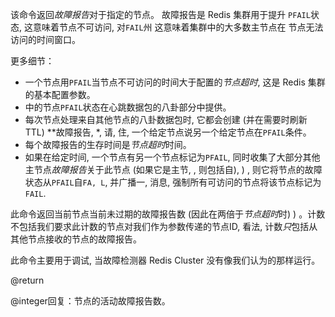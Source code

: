 该命令返回*故障报告*对于指定的节点。
故障报告是 Redis 集群用于提升
`PFAIL`状态, 这意味着节点不可访问, 对`FAIL`州
这意味着集群中的大多数主节点在
节点无法访问的时间窗口。

更多细节：

*   一个节点用`PFAIL`当节点不可访问的时间大于配置的*节点超时*, 这是 Redis 集群的基本配置参数。
*   中的节点`PFAIL`状态在心跳数据包的八卦部分中提供。
*   每次节点处理来自其他节点的八卦数据包时, 它都会创建 (并在需要时刷新TTL) **故障报告, *, 请, 住, 一个给定节点说另一个给定节点在`PFAIL`条件。
*   每个故障报告的生存时间是*节点超时*时间。
*   如果在给定时间, 一个节点有另一个节点标记为`PFAIL`, 同时收集了大部分其他主节点*故障报告*关于此节点 (如果它是主节, , 则包括自), ) , 则它将节点的故障状态从`PFAIL`自`FA, L`, 并广播一, 消息, 强制所有可访问的节点将该节点标记为`FAIL`.

此命令返回当前节点当前未过期的故障报告数 (因此在两倍于*节点超时*时) ) 。计数不包括我们要求此计数的节点对我们作为参数传递的节点ID, 看法, 计数*只*包括从其他节点接收的节点的故障报告。

此命令主要用于调试, 当故障检测器
Redis Cluster 没有像我们认为的那样运行。

@return

@integer回复：节点的活动故障报告数。
